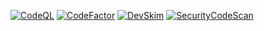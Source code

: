 [![CodeQL](https://github.com/silentdevnull/Utilities/actions/workflows/codeql-analysis.yml/badge.svg?branch=main)](https://github.com/silentdevnull/Utilities/actions/workflows/codeql-analysis.yml)
[![CodeFactor](https://www.codefactor.io/repository/github/silentdevnull/utilities/badge)](https://www.codefactor.io/repository/github/silentdevnull/utilities)
[![DevSkim](https://github.com/silentdevnull/Utilities/actions/workflows/devskim-analysis.yml/badge.svg)](https://github.com/silentdevnull/Utilities/actions/workflows/devskim-analysis.yml)
[![SecurityCodeScan](https://github.com/silentdevnull/Utilities/actions/workflows/securitycodescan-analysis.yml/badge.svg?branch=main)](https://github.com/silentdevnull/Utilities/actions/workflows/securitycodescan-analysis.yml)